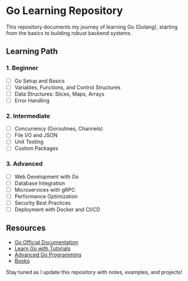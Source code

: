 # Go Learning Repository

This repository documents my journey of learning Go (Golang), starting from the basics to building robust backend systems.

## Learning Path

### 1. Beginner
- [ ] Go Setup and Basics
- [ ] Variables, Functions, and Control Structures
- [ ] Data Structures: Slices, Maps, Arrays
- [ ] Error Handling

### 2. Intermediate
- [ ] Concurrency (Goroutines, Channels)
- [ ] File I/O and JSON
- [ ] Unit Testing
- [ ] Custom Packages

### 3. Advanced
- [ ] Web Development with Go
- [ ] Database Integration
- [ ] Microservices with gRPC
- [ ] Performance Optimization
- [ ] Security Best Practices
- [ ] Deployment with Docker and CI/CD

## Resources
- [Go Official Documentation](https://golang.org/doc/)
- [Learn Go with Tutorials](https://gobyexample.com/)
- [Advanced Go Programming](https://github.com/ardanlabs/gotraining)
- [Books](https://www.pragprog.com/titles/go-programming/)

Stay tuned as I update this repository with notes, examples, and projects!
